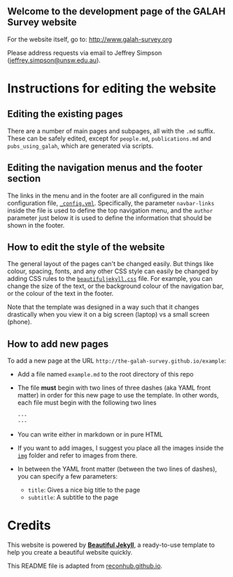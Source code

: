 ## Welcome to the development page of the GALAH Survey website

For the website itself, go to: http://www.galah-survey.org

Please address requests via email to Jeffrey Simpson ([jeffrey.simpson@unsw.edu.au](jeffrey.simpson@unsw.edu.au)).

# Instructions for editing the website

## Editing the existing pages

There are a number of main pages and subpages, all with the `.md` suffix. These can be safely edited, except for `people.md`, `publications.md` and `pubs_using_galah`, which are generated via scripts.

## Editing the navigation menus and the footer section

The links in the menu and in the footer are all configured in the main configuration file, [`_config.yml`](./_config.yml). Specifically, the parameter `navbar-links` inside the file is used to define the top navigation menu, and the `author` parameter just below it is used to define the information that should be shown in the footer.

## How to edit the style of the website

The general layout of the pages can't be changed easily.  But things like colour, spacing, fonts, and any other CSS style can easily be changed by adding CSS rules to the [`beautifuljekyll.css`](assets/css/beautifuljekyll.csss) file. For example, you can change the size of the text, or the background colour of the navigation bar, or the colour of the text in the footer.

Note that the template was designed in a way such that it changes drastically when you view it on a big screen (laptop) vs a small screen (phone).

## How to add new pages

To add a new page at the URL `http://the-galah-survey.github.io/example`:

- Add a file named `example.md` to the root directory of this repo
- The file **must** begin with two lines of three dashes (aka YAML front matter) in order for this new page to use the template. In other words, each file must begin with the following two lines

    ```
    ---
    ---
    ```
- You can write either in markdown or in pure HTML
- If you want to add images, I suggest you place all the images inside the [`img`](./img) folder and refer to images from there.
- In between the YAML front matter (between the two lines of dashes), you can specify a few parameters:
  - `title`: Gives a nice big title to the page
  - `subtitle`: A subtitle to the page

# Credits

This website is powered by **[Beautiful Jekyll](https://beautifuljekyll.com)**, a ready-to-use template to help you create a beautiful website quickly.

This README file is adapted from [reconhub.github.io](https://github.com/reconhub/reconhub.github.io). 
